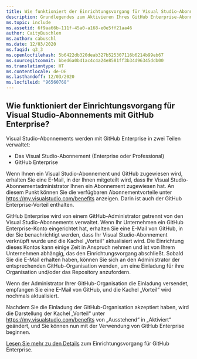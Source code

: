 ```yaml
---
title: Wie funktioniert der Einrichtungsvorgang für Visual Studio-Abonnements mit GitHub Enterprise?
description: Grundlegendes zum Aktivieren Ihres GitHub Enterprise-Abonnements
ms.topic: include
ms.assetid: 6f9aa66b-111f-45a0-a168-e0e5ff21aa46
author: CaityBuschlen
ms.author: cabuschl
ms.date: 12/03/2020
ms.faqid: q3_3
ms.openlocfilehash: 5b6422db320deab327b525307116b6214b99eb67
ms.sourcegitcommit: bbed6a0b41ac4c4a24e8581ff3b34d96345ddb00
ms.translationtype: HT
ms.contentlocale: de-DE
ms.lasthandoff: 12/03/2020
ms.locfileid: "96560768"
---
```

## <a name="what-is-the-visual-studio-subscriptions-with-github-enterprise-setup-process"></a>Wie funktioniert der Einrichtungsvorgang für Visual Studio-Abonnements mit GitHub Enterprise? 

Visual Studio-Abonnements werden mit GitHub Enterprise in zwei Teilen verwaltet:  
- Das Visual Studio-Abonnement (Enterprise oder Professional)  
- GitHub Enterprise  

Wenn Ihnen ein Visual Studio-Abonnement und GitHub zugewiesen wird, erhalten Sie eine E-Mail, in der Ihnen mitgeteilt wird, dass Ihr Visual Studio-Abonnementadministrator Ihnen ein Abonnement zugewiesen hat. An diesem Punkt können Sie die verfügbaren Abonnementvorteile unter <https://my.visualstudio.com/benefits> anzeigen. Darin ist auch der GitHub Enterprise-Vorteil enthalten. 

GitHub Enterprise wird von einem GitHub-Administrator getrennt von den Visual Studio-Abonnements verwaltet. Wenn Ihr Unternehmen ein GitHub Enterprise-Konto eingerichtet hat, erhalten Sie eine E-Mail von GitHub, in der Sie benachrichtigt werden, dass Ihr Visual Studio-Abonnement verknüpft wurde und die Kachel „Vorteil“ aktualisiert wird. Die Einrichtung dieses Kontos kann einige Zeit in Anspruch nehmen und ist von Ihrem Unternehmen abhängig, das den Einrichtungsvorgang abschließt. Sobald Sie die E-Mail erhalten haben, können Sie sich an den Administrator der entsprechenden GitHub-Organisation wenden, um eine Einladung für ihre Organisation und/oder das Repository anzufordern. 

Wenn der Administrator Ihrer GitHub-Organisation die Einladung versendet, empfangen Sie eine E-Mail von GitHub, und die Kachel „Vorteil“ wird nochmals aktualisiert. 

Nachdem Sie die Einladung der GitHub-Organisation akzeptiert haben, wird die Darstellung der Kachel „Vorteil“ unter <https://my.visualstudio.com/benefits> von „Ausstehend“ in „Aktiviert“ geändert, und Sie können nun mit der Verwendung von GitHub Enterprise beginnen. 

[Lesen Sie mehr zu den Details](https://docs.microsoft.com/visualstudio/subscriptions/access-github) zum Einrichtungsvorgang für GitHub Enterprise. 